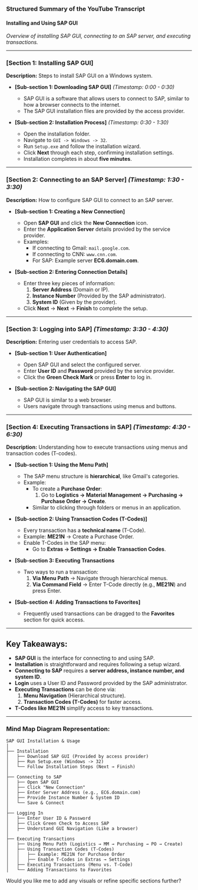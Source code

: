  
### **Structured Summary of the YouTube Transcript**  

#### **Installing and Using SAP GUI**  
*Overview of installing SAP GUI, connecting to an SAP server, and executing transactions.*  

---

### **[Section 1: Installing SAP GUI]**  
**Description:** Steps to install SAP GUI on a Windows system.  

- **[Sub-section 1: Downloading SAP GUI]** *(Timestamp: 0:00 - 0:30)*  
  - SAP GUI is a software that allows users to connect to SAP, similar to how a browser connects to the internet.  
  - The SAP GUI installation files are provided by the access provider.  

- **[Sub-section 2: Installation Process]** *(Timestamp: 0:30 - 1:30)*  
  - Open the installation folder.  
  - Navigate to `GUI -> Windows -> 32`.  
  - Run `Setup.exe` and follow the installation wizard.  
  - Click **Next** through each step, confirming installation settings.  
  - Installation completes in about **five minutes**.  

---

### **[Section 2: Connecting to an SAP Server]** *(Timestamp: 1:30 - 3:30)*  
**Description:** How to configure SAP GUI to connect to an SAP server.  

- **[Sub-section 1: Creating a New Connection]**  
  - Open **SAP GUI** and click the **New Connection** icon.  
  - Enter the **Application Server** details provided by the service provider.  
  - Examples:  
    - If connecting to Gmail: `mail.google.com`.  
    - If connecting to CNN: `www.cnn.com`.  
    - For SAP: Example server **EC6.domain.com**.  

- **[Sub-section 2: Entering Connection Details]**  
  - Enter three key pieces of information:  
    1. **Server Address** (Domain or IP).  
    2. **Instance Number** (Provided by the SAP administrator).  
    3. **System ID** (Given by the provider).  
  - Click **Next** → **Next** → **Finish** to complete the setup.  

---

### **[Section 3: Logging into SAP]** *(Timestamp: 3:30 - 4:30)*  
**Description:** Entering user credentials to access SAP.  

- **[Sub-section 1: User Authentication]**  
  - Open SAP GUI and select the configured server.  
  - Enter **User ID** and **Password** provided by the service provider.  
  - Click the **Green Check Mark** or press **Enter** to log in.  

- **[Sub-section 2: Navigating the SAP GUI]**  
  - SAP GUI is similar to a web browser.  
  - Users navigate through transactions using menus and buttons.  

---

### **[Section 4: Executing Transactions in SAP]** *(Timestamp: 4:30 - 6:30)*  
**Description:** Understanding how to execute transactions using menus and transaction codes (T-codes).  

- **[Sub-section 1: Using the Menu Path]**  
  - The SAP menu structure is **hierarchical**, like Gmail's categories.  
  - Example:  
    - To create a **Purchase Order**:  
      1. Go to **Logistics → Material Management → Purchasing → Purchase Order → Create**.  
    - Similar to clicking through folders or menus in an application.  

- **[Sub-section 2: Using Transaction Codes (T-Codes)]**  
  - Every transaction has a **technical name** (T-Code).  
  - Example: **ME21N** → Create a Purchase Order.  
  - Enable T-Codes in the SAP menu:  
    - Go to **Extras → Settings → Enable Transaction Codes**.  

- **[Sub-section 3: Executing Transactions**  
  - Two ways to run a transaction:  
    1. **Via Menu Path** → Navigate through hierarchical menus.  
    2. **Via Command Field** → Enter T-Code directly (e.g., **ME21N**) and press Enter.  

- **[Sub-section 4: Adding Transactions to Favorites]**  
  - Frequently used transactions can be dragged to the **Favorites** section for quick access.  

---

## **Key Takeaways:**  
- **SAP GUI** is the interface for connecting to and using SAP.  
- **Installation** is straightforward and requires following a setup wizard.  
- **Connecting to SAP** requires a **server address, instance number, and system ID**.  
- **Login** uses a User ID and Password provided by the SAP administrator.  
- **Executing Transactions** can be done via:  
  1. **Menu Navigation** (Hierarchical structure).  
  2. **Transaction Codes (T-Codes)** for faster access.  
- **T-Codes like ME21N** simplify access to key transactions.  

---

### **Mind Map Diagram Representation:**  
```
SAP GUI Installation & Usage  
│  
├── Installation  
│   ├── Download SAP GUI (Provided by access provider)  
│   ├── Run Setup.exe (Windows -> 32)  
│   └── Follow Installation Steps (Next → Finish)  
│  
├── Connecting to SAP  
│   ├── Open SAP GUI  
│   ├── Click "New Connection"  
│   ├── Enter Server Address (e.g., EC6.domain.com)  
│   ├── Provide Instance Number & System ID  
│   └── Save & Connect  
│  
├── Logging In  
│   ├── Enter User ID & Password  
│   ├── Click Green Check to Access SAP  
│   ├── Understand GUI Navigation (Like a browser)  
│  
├── Executing Transactions  
│   ├── Using Menu Path (Logistics → MM → Purchasing → PO → Create)  
│   ├── Using Transaction Codes (T-Codes)  
│   │   ├── Example: ME21N for Purchase Order  
│   │   ├── Enable T-Codes in Extras → Settings  
│   ├── Executing Transactions (Menu vs. T-Code)  
│   └── Adding Transactions to Favorites  
```

Would you like me to add any visuals or refine specific sections further?
